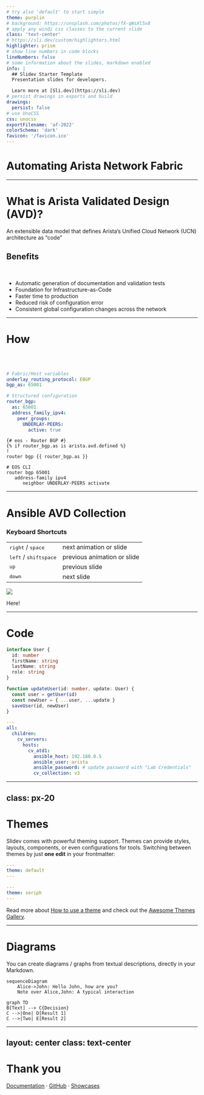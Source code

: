 ```yaml
---
# try also 'default' to start simple
theme: purplin
# background: https://unsplash.com/photos/fX-qWsXl5x8
# apply any windi css classes to the current slide
class: 'text-center'
# https://sli.dev/custom/highlighters.html
highlighter: prism
# show line numbers in code blocks
lineNumbers: false
# some information about the slides, markdown enabled
info: |
  ## Slidev Starter Template
  Presentation slides for developers.

  Learn more at [Sli.dev](https://sli.dev)
# persist drawings in exports and build
drawings:
  persist: false
# use UnoCSS
css: unocss
exportFilename: 'af-2022'
colorSchema: 'dark'
favicon: '/favicon.ico'
---
```


# Automating Arista Network Fabric

<BarBottom  title="AnsibleFest 2022">
  <Item text="aristanetworks/ansible-avd">
    <carbon:logo-github />
  </Item>
  <Item text="@AristaNetworks">
    <carbon:logo-twitter />
  </Item>
  <Item text="arista.com">
    <carbon:globe />
  </Item>
</BarBottom>

---

# What is Arista Validated Design (AVD)?

An extensible data model that defines Arista’s Unified Cloud Network (UCN) architecture as “code”

## Benefits

<br>

- Automatic generation of documentation and validation tests <mdi-notes />
- Foundation for Infrastructure-as-Code <mdi-terminal />
- Faster time to production <mdi-timer />
- Reduced risk of configuration error <mdi-mood />
- Consistent global configuration changes across the network <mdi-check-box />

<BarBottom  title="AnsibleFest 2022">
  <Item text="aristanetworks/ansible-avd">
    <carbon:logo-github />
  </Item>
  <Item text="@AristaNetworks">
    <carbon:logo-twitter />
  </Item>
  <Item text="arista.com">
    <carbon:globe />
  </Item>
</BarBottom>

---

# How

<br>
<br>

<div grid="~ cols-3 gap-2" m="-t-3">

```yaml {all|3}
# Fabric/Host variables
underlay_routing_protocol: EBGP
bgp_as: 65001
```

```yaml {all|2-3}
# Structured configuration
router_bgp:
  as: 65001
  address_family_ipv4:
    peer_groups:
      UNDERLAY-PEERS:
        active: true
```

```jinja2 {all|2,4}
{# eos - Router BGP #}
{% if router_bgp.as is arista.avd.defined %}
!
router bgp {{ router_bgp.as }}
```

```text {all|2}
# EOS CLI
router bgp 65001
   address-family ipv4
      neighbor UNDERLAY-PEERS activate
```

</div>

<BarBottom  title="AnsibleFest 2022">
  <Item text="aristanetworks/ansible-avd">
    <carbon:logo-github />
  </Item>
  <Item text="@AristaNetworks">
    <carbon:logo-twitter />
  </Item>
  <Item text="arista.com">
    <carbon:globe />
  </Item>
</BarBottom>

---

# Ansible AVD Collection

### Keyboard Shortcuts

|     |     |
| --- | --- |
| <kbd>right</kbd> / <kbd>space</kbd>| next animation or slide |
| <kbd>left</kbd>  / <kbd>shift</kbd><kbd>space</kbd> | previous animation or slide |
| <kbd>up</kbd> | previous slide |
| <kbd>down</kbd> | next slide |

<!-- https://sli.dev/guide/animations.html#click-animations -->
<img
  v-click
  class="absolute -bottom-9 -left-7 w-80 opacity-50"
  src="https://sli.dev/assets/arrow-bottom-left.svg"
/>
<p v-after class="absolute bottom-23 left-45 opacity-30 transform -rotate-10">Here!</p>

---

# Code

<div grid="~ cols-2 gap-2">

```ts {all|2|1-6|9|all}
interface User {
  id: number
  firstName: string
  lastName: string
  role: string
}

function updateUser(id: number, update: User) {
  const user = getUser(id)
  const newUser = { ...user, ...update }
  saveUser(id, newUser)
}
```

```yaml
---
all:
  children:
    cv_servers:
      hosts:
        cv_atd1:
          ansible_host: 192.168.0.5
          ansible_user: arista
          ansible_password: # update password with "Lab Credentials"
          cv_collection: v3
```

</div>

---
class: px-20
---

# Themes

Slidev comes with powerful theming support. Themes can provide styles, layouts, components, or even configurations for tools. Switching between themes by just **one edit** in your frontmatter:

<div grid="~ cols-2 gap-2" m="-t-2">

```yaml
---
theme: default
---
```

```yaml
---
theme: seriph
---
```

</div>

Read more about [How to use a theme](https://sli.dev/themes/use.html) and
check out the [Awesome Themes Gallery](https://sli.dev/themes/gallery.html).

---

# Diagrams

You can create diagrams / graphs from textual descriptions, directly in your Markdown.

<div class="grid grid-cols-2 gap-10 pt-4 -mb-6">

```mermaid {scale: 0.5}
sequenceDiagram
    Alice->John: Hello John, how are you?
    Note over Alice,John: A typical interaction
```

```mermaid {scale: 0.8}
graph TD
B[Text] --> C{Decision}
C -->|One| D[Result 1]
C -->|Two| E[Result 2]
```

</div>

---
layout: center
class: text-center
---

# Thank you

[Documentation](https://avd.sh/en/stable/) · [GitHub](https://github.com/aristanetworks/ansible-avd) · [Showcases](https://sli.dev/showcases.html)
